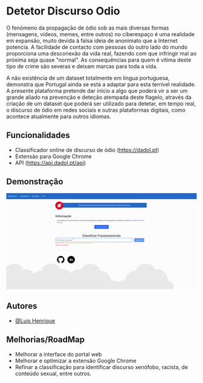
# Detetor Discurso Odio


O fenómeno da propagação de ódio sob as mais diversas formas (mensagens, vídeos, memes, entre outros) no ciberespaço é uma realidade em expansão, muito devida à falsa ideia de anonimato que a Internet potencia. 
A facilidade de contacto com pessoas do outro lado do mundo proporciona uma desconexão da vida real, fazendo com que infringir mal ao próxima seja quase "normal". 
As consequências para quem é vítima deste tipo de crime são severas e deixam marcas para toda a vida. 

A não existência de um dataset totalmente em língua portuguesa, demonstra que Portugal ainda se está a adaptar para esta terrível realidade. 
A presente plataforma pretende dar início a algo que poderá vir a ser um grande aliado na prevenção e deteção atempada deste flagelo, 
através da criação de um dataset que poderá ser utilizado para detetar, em tempo real, o discurso de ódio em redes sociais e outras plataformas digitais, 
como acontece atualmente para outros idiomas. 



## Funcionalidades

- Classificador online de discurso de ódio (https://dadol.pt)
- Extensão para Google Chrome 
- API (https://api.dadol.pt/api)

## Demonstração

![](https://github.com/LuisHN/Detetor-Discurso-Odio/blob/main/assets/demo.gif)
## Autores

- [@Luis Henrique](https://www.linkedin.com/in/luis-henrique-neves/)


## Melhorias/RoadMap

- Melhorar a interface do portal web
- Melhorar e optimizar a extensão Google Chrome
- Refinar a classificação para identificar discurso xenófobo, racista, de conteúdo sexual, entre outros. 


